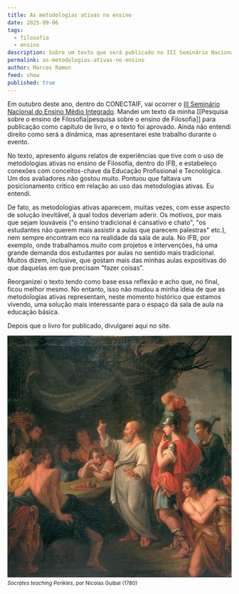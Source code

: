 ```yaml
---
title: As metodologias ativas no ensino
date: 2025-09-06
tags:
  - filosofia
  - ensino
description: Sobre um texto que será publicado no III Seminário Nacional do Ensino Médio Integrado
permalink: as-metodologias-ativas-no-ensino
author: Marcos Ramon
feed: show
published: true
---
```

Em outubro deste ano, dentro do CONECTAIF, vai ocorrer o <a href="https://www.even3.com.br/iiisnemi/">III Seminário Nacional do Ensino Médio Integrado</a>. Mandei um texto da minha [[Pesquisa sobre o ensino de Filosofia|pesquisa sobre o ensino de Filosofia]] para publicação como capítulo de livro, e o texto foi aprovado. Ainda não entendi direito como será a dinâmica, mas apresentarei este trabalho durante o evento.

No texto, apresento alguns relatos de experiências que tive com o uso de metodologias ativas no ensino de Filosofia, dentro do IFB, e estabeleço conexões com conceitos-chave da Educação Profissional e Tecnológica. Um dos avaliadores não gostou muito. Pontuou que faltava um posicionamento crítico em relação ao uso das metodologias ativas. Eu entendi.

De fato, as metodologias ativas aparecem, muitas vezes, com esse aspecto de solução inevitável, à qual todos deveriam aderir. Os motivos, por mais que sejam louváveis ("o ensino tradicional é cansativo e chato", "os estudantes não querem mais assistir a aulas que parecem palestras" etc.), nem sempre encontram eco na realidade da sala de aula. No IFB, por exemplo, onde trabalhamos muito com projetos e intervenções, há uma grande demanda dos estudantes por aulas no sentido mais tradicional. Muitos dizem, inclusive, que gostam mais das minhas aulas expositivas do que daquelas em que precisam "fazer coisas".

Reorganizei o texto tendo como base essa reflexão e acho que, no final, ficou melhor mesmo. No entanto, isso não mudou a minha ideia de que as metodologias ativas representam, neste momento histórico que estamos vivendo, uma solução mais interessante para o espaço da sala de aula na educação básica.

Depois que o livro for publicado, divulgarei aqui no site.

<img src="/assets/img/socrates_teaching.jpg">
<small><i>Socrates teaching Perikles</i>, por Nicolas Guibal (1780)</small>